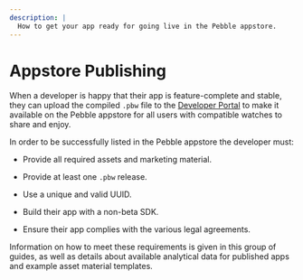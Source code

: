 ```yaml
---
description: |
  How to get your app ready for going live in the Pebble appstore.
---
```


# Appstore Publishing

When a developer is happy that their app is feature-complete and stable, they
can upload the compiled `.pbw` file to the 
[Developer Portal](https://dev-portal.rebble.io) to make it available on the
Pebble appstore for all users with compatible watches to share and enjoy.

In order to be successfully listed in the Pebble appstore the developer must:

* Provide all required assets and marketing material.

* Provide at least one `.pbw` release.

* Use a unique and valid UUID.

* Build their app with a non-beta SDK.

* Ensure their app complies with the various legal agreements.

Information on how to meet these requirements is given in this group of guides,
as well as details about available analytical data for published apps and
example asset material templates.
